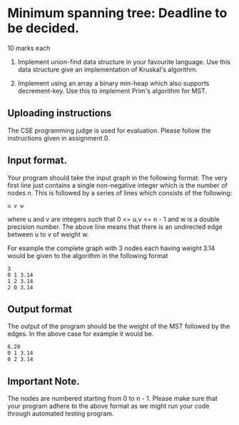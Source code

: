# Minimum spanning tree: Deadline to be decided.

10 marks each

1. Implement union-find data structure in your favourite language. Use
   this data structure give an implementation of Kruskal's algorithm.

2. Implement using an array a binary min-heap which also supports
   decrement-key. Use this to implement Prim's algorithm for MST.

## Uploading instructions

The CSE programming judge is used for evaluation. Please follow the
instructions given in assignment 0.

## Input format.

Your program should take the input graph in the following format: The
very first line just contains a single non-negative integer which is
the number of nodes $n$. This is followed by a series of lines which
consists of the following:

```shell
u v w
```

where u and v are integers such that 0 <= u,v <= n - 1 and w is a
double precision number. The above line means that there is an
undirected edge between u to v of weight w.

For example the complete graph with 3 nodes each having weight 3.14
would be given to the algorithm in the following format

```shell
3
0 1 3.14
1 2 3.14
2 0 3.14
```

## Output format

The output of the program should be the weight of the MST followed by
the edges. In the above case for example it would be.

```shell
6.28
0 1 3.14
0 2 3.14
```

## Important Note.

The nodes are numbered starting from 0 to n - 1. Please make sure that
your program adhere to the above format as we might run your code
through automated testing program.
